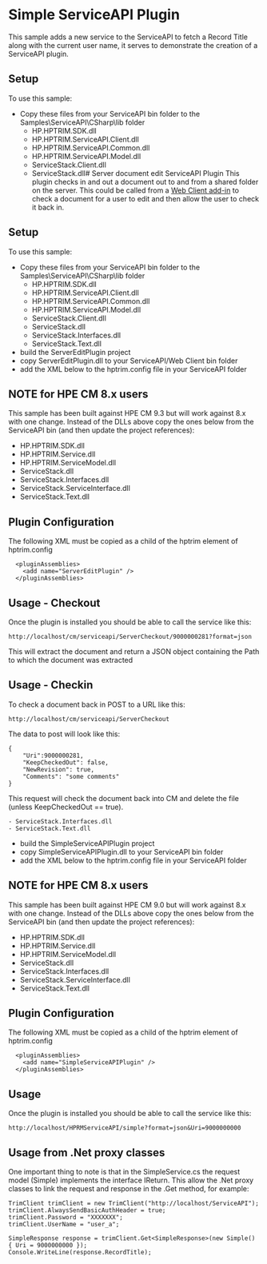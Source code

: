 # Simple ServiceAPI Plugin
This sample adds a new service to the ServiceAPI to fetch a Record Title along with the current user name, it serves to demonstrate the creation of a ServiceAPI plugin.

## Setup
To use this sample:
 - Copy these files from your ServiceAPI bin folder to the Samples\ServiceAPI\CSharp\lib folder
    - HP.HPTRIM.SDK.dll
	- HP.HPTRIM.ServiceAPI.Client.dll
	- HP.HPTRIM.ServiceAPI.Common.dll
	- HP.HPTRIM.ServiceAPI.Model.dll
	- ServiceStack.Client.dll
	- ServiceStack.dll# Server document edit ServiceAPI Plugin
This plugin checks in and out a document out to and from a shared folder on the server.  This could be called from a [Web Client add-in](http://www.hprm.info/blog/2016/1/1/web-and-native-client-add-in) to check a document for a user to edit and then allow the user to check it back in.

## Setup
To use this sample:
 - Copy these files from your ServiceAPI bin folder to the Samples\ServiceAPI\CSharp\lib folder
    - HP.HPTRIM.SDK.dll
	- HP.HPTRIM.ServiceAPI.Client.dll
	- HP.HPTRIM.ServiceAPI.Common.dll
	- HP.HPTRIM.ServiceAPI.Model.dll
	- ServiceStack.Client.dll
	- ServiceStack.dll
	- ServiceStack.Interfaces.dll
	- ServiceStack.Text.dll
 - build the ServerEditPlugin project
 - copy ServerEditPlugin.dll to your ServiceAPI/Web Client bin folder
 - add the XML below to the hptrim.config file in your ServiceAPI folder

## NOTE for HPE CM 8.x users
This sample has been built against HPE CM 9.3 but will work against 8.x with one change.   Instead of the DLLs above copy the ones below from the ServiceAPI bin (and then update the project references):
 - HP.HPTRIM.SDK.dll
 - HP.HPTRIM.Service.dll
 - HP.HPTRIM.ServiceModel.dll
 - ServiceStack.dll
 - ServiceStack.Interfaces.dll
 - ServiceStack.ServiceInterface.dll
 - ServiceStack.Text.dll
 
 
## Plugin Configuration
The following XML must be copied as a child of the hptrim element of hptrim.config

```
  <pluginAssemblies>
    <add name="ServerEditPlugin" />
  </pluginAssemblies>
```  



## Usage - Checkout
Once the plugin is installed you should be able to call the service like this:


```
http://localhost/cm/serviceapi/ServerCheckout/9000000281?format=json
```

This will extract the document and return a JSON object containing the Path to which the document was extracted

## Usage - Checkin
To check a document back in POST to a URL like this:

```
http://localhost/cm/serviceapi/ServerCheckout
```

The data to post will look like this:

```
{
	"Uri":9000000281,
	"KeepCheckedOut": false,
	"NewRevision": true,
	"Comments": "some comments"
}
```

This request will check the document back into CM and delete the file (unless KeepCheckedOut == true).

	- ServiceStack.Interfaces.dll
	- ServiceStack.Text.dll
 - build the SimpleServiceAPIPlugin project
 - copy SimpleServiceAPIPlugin.dll to your ServiceAPI bin folder
 - add the XML below to the hptrim.config file in your ServiceAPI folder

## NOTE for HPE CM 8.x users
This sample has been built against HPE CM 9.0 but will work against 8.x with one change.   Instead of the DLLs above copy the ones below from the ServiceAPI bin (and then update the project references):
 - HP.HPTRIM.SDK.dll
 - HP.HPTRIM.Service.dll
 - HP.HPTRIM.ServiceModel.dll
 - ServiceStack.dll
 - ServiceStack.Interfaces.dll
 - ServiceStack.ServiceInterface.dll
 - ServiceStack.Text.dll
 
 
## Plugin Configuration
The following XML must be copied as a child of the hptrim element of hptrim.config

```
  <pluginAssemblies>
    <add name="SimpleServiceAPIPlugin" />
  </pluginAssemblies>
```  



## Usage
Once the plugin is installed you should be able to call the service like this:


```
http://localhost/HPRMServiceAPI/simple?format=json&Uri=9000000000
```

## Usage from .Net proxy classes
One important thing to note is that in the SimpleService.cs the request model (Simple) implements the interface IReturn<SimpleResponse>. This allow the .Net proxy classes to link the request and response in the .Get method, for example:

```
TrimClient trimClient = new TrimClient("http://localhost/ServiceAPI");
trimClient.AlwaysSendBasicAuthHeader = true;
trimClient.Password = "XXXXXXX";
trimClient.UserName = "user_a";

SimpleResponse response = trimClient.Get<SimpleResponse>(new Simple() { Uri = 9000000000 });
Console.WriteLine(response.RecordTitle);
```